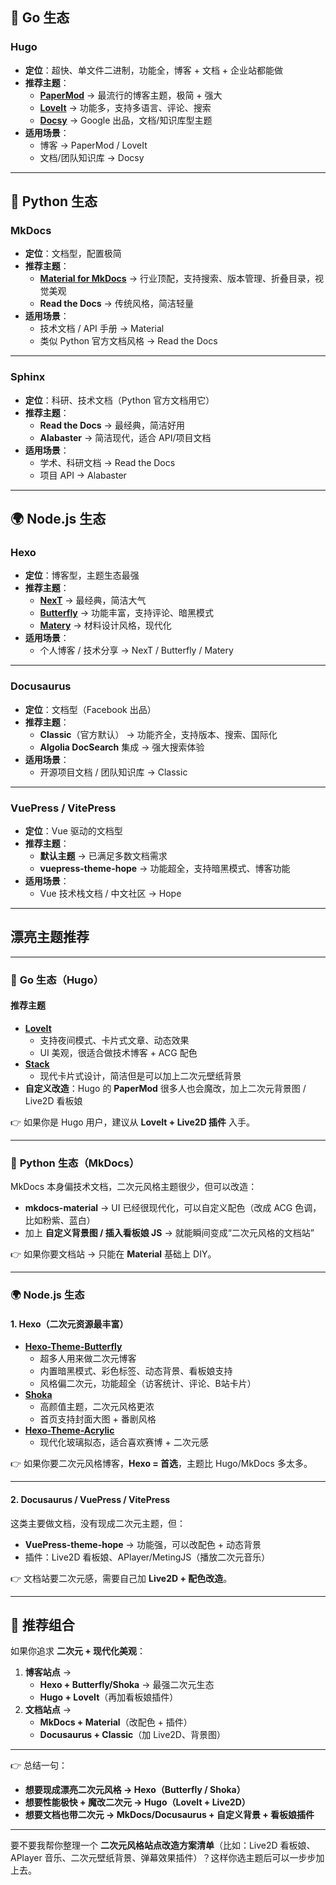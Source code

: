 ## 🦫 Go 生态
### **Hugo**
+ **定位**：超快、单文件二进制，功能全，博客 + 文档 + 企业站都能做
+ **推荐主题**：
    - [**PaperMod**](https://github.com/adityatelange/hugo-PaperMod) → 最流行的博客主题，极简 + 强大
    - [**LoveIt**](https://github.com/dillonzq/LoveIt) → 功能多，支持多语言、评论、搜索
    - [**Docsy**](https://www.docsy.dev/) → Google 出品，文档/知识库型主题
+ **适用场景**：
    - 博客 → PaperMod / LoveIt
    - 文档/团队知识库 → Docsy

---

## 🐍 Python 生态
### **MkDocs**
+ **定位**：文档型，配置极简
+ **推荐主题**：
    - [**Material for MkDocs**](https://squidfunk.github.io/mkdocs-material/) → 行业顶配，支持搜索、版本管理、折叠目录，视觉美观
    - **Read the Docs** → 传统风格，简洁轻量
+ **适用场景**：
    - 技术文档 / API 手册 → Material
    - 类似 Python 官方文档风格 → Read the Docs

---

### **Sphinx**
+ **定位**：科研、技术文档（Python 官方文档用它）
+ **推荐主题**：
    - **Read the Docs** → 最经典，简洁好用
    - **Alabaster** → 简洁现代，适合 API/项目文档
+ **适用场景**：
    - 学术、科研文档 → Read the Docs
    - 项目 API → Alabaster

---

## 🌍 Node.js 生态
### **Hexo**
+ **定位**：博客型，主题生态最强
+ **推荐主题**：
    - [**NexT**](https://theme-next.js.org/) → 最经典，简洁大气
    - [**Butterfly**](https://butterfly.js.org/) → 功能丰富，支持评论、暗黑模式
    - [**Matery**](https://github.com/blinkfox/hexo-theme-matery) → 材料设计风格，现代化
+ **适用场景**：
    - 个人博客 / 技术分享 → NexT / Butterfly / Matery

---

### **Docusaurus**
+ **定位**：文档型（Facebook 出品）
+ **推荐主题**：
    - **Classic**（官方默认） → 功能齐全，支持版本、搜索、国际化
    - **Algolia DocSearch** 集成 → 强大搜索体验
+ **适用场景**：
    - 开源项目文档 / 团队知识库 → Classic

---

### **VuePress / VitePress**
+ **定位**：Vue 驱动的文档型
+ **推荐主题**：
    - **默认主题** → 已满足多数文档需求
    - **vuepress-theme-hope** → 功能超全，支持暗黑模式、博客功能
+ **适用场景**：
    - Vue 技术栈文档 / 中文社区 → Hope

---

## 漂亮主题推荐
---

### 🦫 **Go 生态（Hugo）**
#### **推荐主题**
+ [**LoveIt**](https://github.com/dillonzq/LoveIt)
    - 支持夜间模式、卡片式文章、动态效果
    - UI 美观，很适合做技术博客 + ACG 配色
+ [**Stack**](https://github.com/CaiJimmy/hugo-theme-stack)
    - 现代卡片式设计，简洁但是可以加上二次元壁纸背景
+ **自定义改造**：Hugo 的 **PaperMod** 很多人也会魔改，加上二次元背景图 / Live2D 看板娘

👉 如果你是 Hugo 用户，建议从 **LoveIt + Live2D 插件** 入手。

---

### 🐍 **Python 生态（MkDocs）**
MkDocs 本身偏技术文档，二次元风格主题很少，但可以改造：

+ **mkdocs-material** → UI 已经很现代化，可以自定义配色（改成 ACG 色调，比如粉紫、蓝白）
+ 加上 **自定义背景图 / 插入看板娘 JS** → 就能瞬间变成“二次元风格的文档站”

👉 如果你要文档站 → 只能在 **Material** 基础上 DIY。

---

### 🌍 **Node.js 生态**
#### **1. Hexo（二次元资源最丰富）**
+ [**Hexo-Theme-Butterfly**](https://butterfly.js.org/)
    - 超多人用来做二次元博客
    - 内置暗黑模式、彩色标签、动态背景、看板娘支持
    - 风格偏二次元，功能超全（访客统计、评论、B站卡片）
+ [**Shoka**](https://github.com/amehime/hexo-theme-shoka)
    - 高颜值主题，二次元风格更浓
    - 首页支持封面大图 + 番剧风格
+ [**Hexo-Theme-Acrylic**](https://github.com/5Alon/Acrylic)
    - 现代化玻璃拟态，适合喜欢赛博 + 二次元感

👉 如果你要二次元风格博客，**Hexo = 首选**，主题比 Hugo/MkDocs 多太多。

---

#### **2. Docusaurus / VuePress / VitePress**
这类主要做文档，没有现成二次元主题，但：

+ **VuePress-theme-hope** → 功能强，可以改配色 + 动态背景
+ 插件：Live2D 看板娘、APlayer/MetingJS（播放二次元音乐）

👉 文档站要二次元感，需要自己加 **Live2D + 配色改造**。

---

## 🎨 推荐组合
如果你追求 **二次元 + 现代化美观**：

1. **博客站点** →
    - **Hexo + Butterfly/Shoka** → 最强二次元生态
    - **Hugo + LoveIt**（再加看板娘插件）
2. **文档站点** →
    - **MkDocs + Material**（改配色 + 插件）
    - **Docusaurus + Classic**（加 Live2D、背景图）

---

👉 总结一句：

+ **想要现成漂亮二次元风格 → Hexo（Butterfly / Shoka）**
+ **想要性能极快 + 魔改二次元 → Hugo（LoveIt + Live2D）**
+ **想要文档也带二次元 → MkDocs/Docusaurus + 自定义背景 + 看板娘插件**

---

要不要我帮你整理一个 **二次元风格站点改造方案清单**（比如：Live2D 看板娘、APlayer 音乐、二次元壁纸背景、弹幕效果插件）？这样你选主题后可以一步步加上去。


